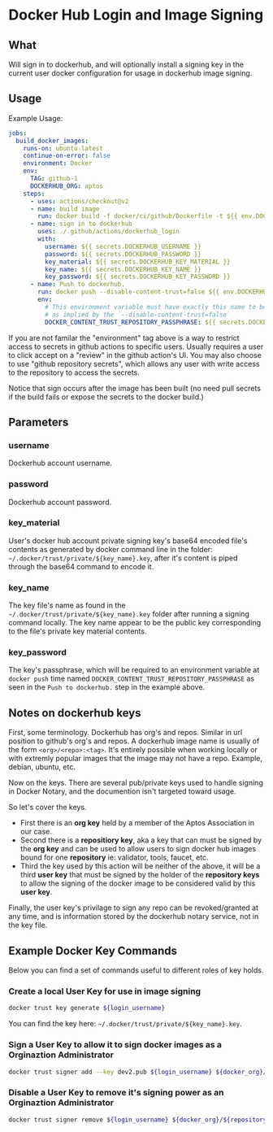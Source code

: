 # Docker Hub Login and Image Signing #

## What ##

Will sign in to dockerhub, and will optionally install a signing key in the current user docker configuration for usage
in dockerhub image signing.

## Usage ##

Example Usage:

``` yaml
jobs:
  build_docker_images:
    runs-on: ubuntu-latest
    continue-on-error: false
    environment: Docker
    env:
      TAG: github-1
      DOCKERHUB_ORG: aptos
    steps:
      - uses: actions/checkout@v2
      - name: build image
        run: docker build -f docker/ci/github/Dockerfile -t ${{ env.DOCKERHUB_ORG }}/build_environment:${{ env.TAG }} .
      - name: sign in to dockerhub
        uses: ./.github/actions/dockerhub_login
        with:
          username: ${{ secrets.DOCKERHUB_USERNAME }}
          password: ${{ secrets.DOCKERHUB_PASSWORD }}
          key_material: ${{ secrets.DOCKERHUB_KEY_MATERIAL }}
          key_name: ${{ secrets.DOCKERHUB_KEY_NAME }}
          key_password: ${{ secrets.DOCKERHUB_KEY_PASSWORD }}
      - name: Push to dockerhub.
        run: docker push --disable-content-trust=false ${{ env.DOCKERHUB_ORG }}/build_environment:${{ env.TAG }}
        env:
          # This environment variable must have exactly this name to be used by docker push to sign the image above
          # as implied by the `--disable-content-trust=false`
          DOCKER_CONTENT_TRUST_REPOSITORY_PASSPHRASE: ${{ secrets.DOCKERHUB_KEY_PASSWORD }}
```

If you are not familar the "environment" tag above is a way to restrict access to secrets in github actions to specific users.   Usually requires a
user to click accept on a "review" in the github action's UI.  You may also choose to use "github repository secrets", which allows any user with write
access to the repository to access the secrets.

Notice that sign occurs after the image has been built (no need pull secrets if the build fails or expose the secrets to the docker build.)

## Parameters ##

### username ###

Dockerhub account username.

### password ###

Dockerhub account password.

### key_material ###

User's docker hub account private signing key's base64 encoded file's contents as generated by docker command line in the folder:
`~/.docker/trust/private/${key_name}.key`, after it's content is piped through the base64 command to encode it.

### key_name ###

The key file's name as found in the `~/.docker/trust/private/${key_name}.key` folder after running a signing command locally. The key name appear to be the public key corresponding to the file's private key material contents.

### key_password ###

The key's passphrase, which will be required to an environment variable at `docker push` time named `DOCKER_CONTENT_TRUST_REPOSITORY_PASSPHRASE` as
seen in the `Push to dockerhub.` step in the example above.

## Notes on dockerhub keys ##

First, some terminology.   Dockerhub has org's and repos.   Similar in url position to github's org's and repos.   A dockerhub image name is usually of the form `<org>/<repo>:<tag>`.   It's entirely possible when working locally or with extremly popular images that the image may not have a repo.
Example, debian, ubuntu, etc.

Now on the keys.  There are several pub/private keys used to handle signing in Docker Notary, and the documention isn't targeted toward usage.

So let's cover the keys.

* First there is an **org key** held by a member of the Aptos Association in our case.
* Second there is a **repositiory key**, aka a key that can must be signed by the **org key** and can be used to allow users to sign docker hub images bound for one **repository** ie:  validator, tools, faucet, etc.
* Third the key used by this action will be neither of the above, it will be a third **user key** that must be signed by the holder of the
     **repository keys** to allow the signing of the docker image to be considered valid by this **user key**.

Finally, the user key's privilage to sign any repo can be revoked/granted at any time, and is information stored by the dockerhub notary service, not in the key file.

## Example Docker Key Commands ##

Below you can find a set of commands useful to different roles of key holds.

### Create a local User Key for use in image signing ###

``` bash
docker trust key generate ${login_username}
```

You can find the key here:  `~/.docker/trust/private/${key_name}.key`.

### Sign a User Key to allow it to sign docker images as a Orginaztion Administrator ###

``` bash
docker trust signer add --key dev2.pub ${login_username} ${docker_org}/${repository}
```

### Disable a User Key to remove it's signing power as an Orginaztion Administrator ###

``` bash
docker trust signer remove ${login_username} ${docker_org}/${repository}
```
